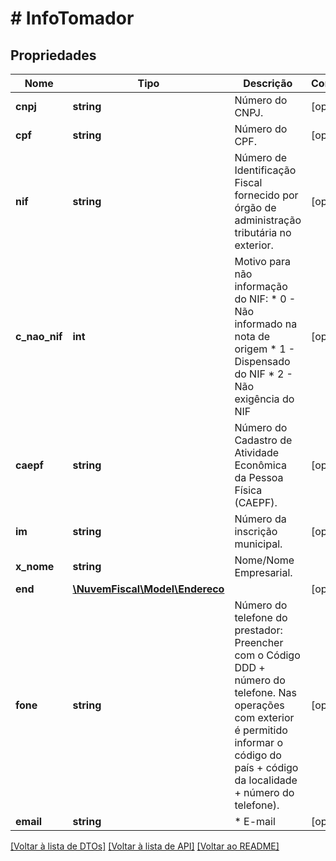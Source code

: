 # # InfoTomador

## Propriedades

Nome | Tipo | Descrição | Comentários
------------ | ------------- | ------------- | -------------
**cnpj** | **string** | Número do CNPJ. | [optional]
**cpf** | **string** | Número do CPF. | [optional]
**nif** | **string** | Número de Identificação Fiscal fornecido por órgão de administração tributária no exterior. | [optional]
**c_nao_nif** | **int** | Motivo para não informação do NIF:  * 0 - Não informado na nota de origem  * 1 - Dispensado do NIF  * 2 - Não exigência do NIF | [optional]
**caepf** | **string** | Número do Cadastro de Atividade Econômica da Pessoa Física (CAEPF). | [optional]
**im** | **string** | Número da inscrição municipal. | [optional]
**x_nome** | **string** | Nome/Nome Empresarial. |
**end** | [**\NuvemFiscal\Model\Endereco**](Endereco.md) |  | [optional]
**fone** | **string** | Número do telefone do prestador:  Preencher com o Código DDD + número do telefone.  Nas operações com exterior é permitido informar o código do país + código da localidade + número do telefone). | [optional]
**email** | **string** | * E-mail | [optional]

[[Voltar à lista de DTOs]](../../README.md#models) [[Voltar à lista de API]](../../README.md#endpoints) [[Voltar ao README]](../../README.md)
